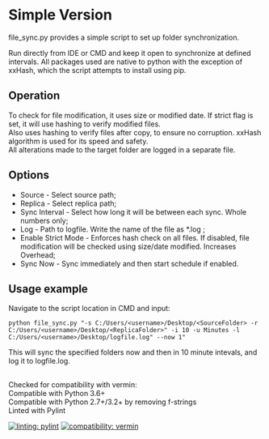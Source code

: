 # Simple Version

file_sync.py provides a simple script to set up folder synchronization.

Run directly from IDE or CMD and keep it open to synchronize at defined intervals.
All packages used are native to python with the exception of xxHash, which the script attempts to install using pip.

## Operation

To check for file modification, it uses size or modified date. If strict flag is set, it will use hashing to verify modified files.  
Also uses hashing to verify files after copy, to ensure no corruption. xxHash algorithm is used for its speed and safety.  
All alterations made to the target folder are logged in a separate file.

## Options

- Source - Select source path;
- Replica - Select replica path;
- Sync Interval - Select how long it will be between each sync. Whole numbers only;
- Log - Path to logfile. Write the name of the file as *.log ;
- Enable Strict Mode - Enforces hash check on all files. If disabled, file modification
                       will be checked using size/date modified. Increases Overhead;
- Sync Now - Sync immediately and then start schedule if enabled.

## Usage example

Navigate to the script location in CMD and input:

`python file_sync.py "-s C:/Users/<username>/Desktop/<SourceFolder> -r C:/Users/<username>/Desktop/<ReplicaFolder>" -i 10
 -u Minutes -l C:/Users/<username>/Desktop/logfile.log" --now 1"`

This will sync the specified folders now and then in 10 minute intevals, and log it to logfile.log.

##
Checked for compatibility with vermin:  
Compatible with Python 3.6+  
Compatible with Python 2.7+/3.2+ by removing f-strings  
Linted with Pylint  

[![linting: pylint](https://img.shields.io/badge/linting-pylint-yellowgreen)](https://github.com/pylint-dev/pylint)
[![compatibility: vermin](https://img.shields.io/badge/vermin-3.6%2B-text?style=flat
)](https://github.com/netromdk/vermin)
